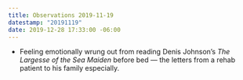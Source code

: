 ```yaml
---
title: Observations 2019-11-19
datestamp: "20191119"
date: 2019-12-28 17:33:00 -06:00
---
```


- Feeling emotionally wrung out from reading Denis Johnson’s *The Largesse of the Sea Maiden* before bed — the letters from a rehab patient to his family especially.
